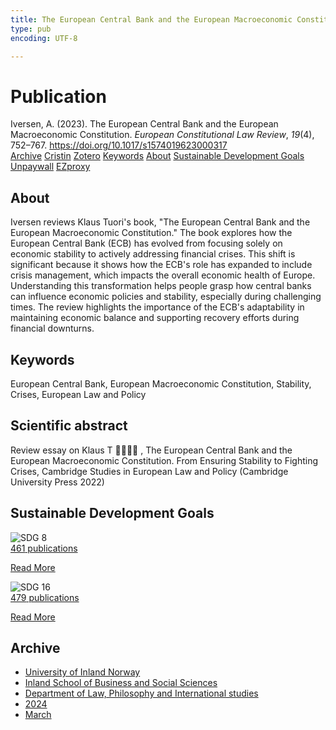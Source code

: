 ```yaml
---
title: The European Central Bank and the European Macroeconomic Constitution
type: pub
encoding: UTF-8

---
```

<h1>Publication</h1>
<article id="csl-bib-container-SUB5RI5T" class="csl-bib-container">
  <div class="csl-bib-body"> <div class="csl-entry">Iversen, A. (2023). The European Central Bank and the European Macroeconomic Constitution. <i>European Constitutional Law Review</i>, <i>19</i>(4), 752–767. <a href="https://doi.org/10.1017/s1574019623000317">https://doi.org/10.1017/s1574019623000317</a></div> </div>
  <div class="csl-bib-buttons">
    <a href="#taxonomy-article-SUB5RI5T" alt="archive" class="csl-bib-button">Archive</a>
    <a href="https://app.cristin.no/results/show.jsf?id=2253992" alt="Cristin" class="csl-bib-button">Cristin</a>
    <a href="http://zotero.org/groups/5881554/items/SUB5RI5T" alt="Zotero" class="csl-bib-button">Zotero</a>
    <a href="#keywords-article-SUB5RI5T" alt="keywords" class="csl-bib-button">Keywords</a>
    <a href="#about-article-SUB5RI5T" alt="about_pub" class="csl-bib-button">About</a>
    <a href="#sdg-article-SUB5RI5T" alt="sdg" class="csl-bib-button">Sustainable Development Goals</a>
    <a href="https://doi.org/10.1017/s1574019623000317" alt="Unpaywall" class="csl-bib-button">Unpaywall</a>
    <a href="https://doi.org/10.1017/s1574019623000317" alt="EZproxy" class="csl-bib-button">EZproxy</a>
  </div>
  <div id="csl-bib-meta-container-SUB5RI5T"></div>
</article>
<div id="csl-bib-meta-SUB5RI5T" class="csl-bib-meta">
  <article id="about-article-SUB5RI5T" class="about_pub-article">
    <h1>About</h1>
    Iversen reviews Klaus Tuori's book, "The European Central Bank and the European Macroeconomic Constitution." The book explores how the European Central Bank (ECB) has evolved from focusing solely on economic stability to actively addressing financial crises. This shift is significant because it shows how the ECB's role has expanded to include crisis management, which impacts the overall economic health of Europe. Understanding this transformation helps people grasp how central banks can influence economic policies and stability, especially during challenging times. The review highlights the importance of the ECB's adaptability in maintaining economic balance and supporting recovery efforts during financial downturns.
  </article>
  <article id="keywords-article-SUB5RI5T" class="keywords-article">
    <h1>Keywords</h1>
    European Central Bank, European Macroeconomic Constitution, Stability, Crises, European Law and Policy
  </article>
  <article id="abstract-article-SUB5RI5T" class="abstract-article">
    <h1>Scientific abstract</h1>
    Review essay on Klaus T  , The European Central Bank and the European Macroeconomic Constitution. From Ensuring Stability to Fighting Crises, Cambridge Studies in European Law and Policy (Cambridge University Press 2022)
  </article>
  <article id="sdg-article-SUB5RI5T" class="sdg-article">
    <h1>Sustainable Development Goals</h1>
    <div class="sdg-container"><div id="sdg8" class="sdg">
        <img src="{{< params subfolder >}}images/sdg/sdg08_en.png" class="image" alt="SDG 8">
        <div class="sdg-overlay">
          <a href="{{< params subfolder >}}en/archive/?sdg=8#archive" class="sdg-publication-count"><span>461</span> publications</a>
          <p><a href="https://sdgs.un.org/goals/goal8" class="sdg-read-more">Read More</a></p>
        </div>
      </div> <div id="sdg16" class="sdg">
        <img src="{{< params subfolder >}}images/sdg/sdg16_en.png" class="image" alt="SDG 16">
        <div class="sdg-overlay">
          <a href="{{< params subfolder >}}en/archive/?sdg=16#archive" class="sdg-publication-count"><span>479</span> publications</a>
          <p><a href="https://sdgs.un.org/goals/goal16" class="sdg-read-more">Read More</a></p>
        </div>
      </div></div>
  </article>
  <article id="taxonomy-article-SUB5RI5T" class="taxonomy-article">
    <h1>Archive</h1>
    <ul>
      <li><a href="{{< params subfolder >}}en/archive/?key=3DCRN523">University of Inland Norway</a></li>
      <li><a href="{{< params subfolder >}}en/archive/?key=DU8Q9LN9">Inland School of Business and Social Sciences</a></li>
      <li><a href="{{< params subfolder >}}en/archive/?key=ITYAG68H">Department of Law, Philosophy and International studies</a></li>
      <li><a href="{{< params subfolder >}}en/archive/?key=KVIAK4ZQ">2024</a></li>
      <li><a href="{{< params subfolder >}}en/archive/?key=ERNIDNF6">March</a></li>
    </ul>
  </article>
</div>

